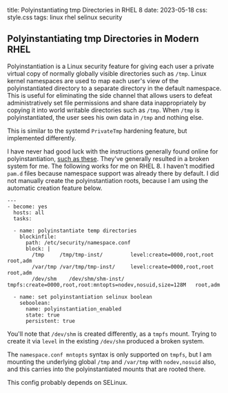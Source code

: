 title: Polyinstantiating tmp Directories in RHEL 8
date: 2023-05-18
css: style.css
tags: linux rhel selinux security

## Polyinstantiating tmp Directories in Modern RHEL

Polyinstantiation is a Linux security feature for giving each user a private virtual copy of normally globally visible directories such as ```/tmp```. Linux kernel namespaces are used to map each user's view of the polyinstantiated directory to a separate directory in the default namespace. This is useful for eliminating the side channel that allows users to defeat administratively set file permissions and share data inappropriately by copying it into world writable directories such as ```/tmp```. When ```/tmp``` is polyinstantiated, the user sees his own data in ```/tmp``` and nothing else.

This is similar to the systemd ```PrivateTmp``` hardening feature, but implemented differently.

I have never had good luck with the instructions generally found online for polyinstantiation, [such as these](https://www.redhat.com/en/blog/polyinstantiating-tmp-and-vartmp-directories). They've generally resulted in a broken system for me. The following works for me on RHEL 8. I haven't modified ```pam.d``` files because namespace support was already there by default. I did not manually create the polyinstantiation roots, because I am using the automatic creation feature below. 

```
---
- become: yes
  hosts: all
  tasks:

  - name: polyinstantiate temp directories
    blockinfile:
      path: /etc/security/namespace.conf
      block: |
        /tmp     /tmp/tmp-inst/       	level:create=0000,root,root   root,adm
        /var/tmp /var/tmp/tmp-inst/   	level:create=0000,root,root   root,adm
        /dev/shm    /dev/shm/shm-inst/  tmpfs:create=0000,root,root:mntopts=nodev,nosuid,size=128M   root,adm

  - name: set polyinstantiation selinux boolean
    seboolean:
      name: polyinstantiation_enabled
      state: true
      persistent: true
```

You'll note that ```/dev/shm``` is created differently, as a ```tmpfs``` mount. Trying to create it via ```level``` in the existing ```/dev/shm``` produced a broken system. 

The ```namespace.conf mntopts``` syntax is only supported on ```tmpfs```, but I am mounting the underlying global ```/tmp``` and ```/var/tmp``` with ```nodev,nosuid``` also, and this carries into the polyinstantiated mounts that are rooted there.

This config probably depends on SELinux.
